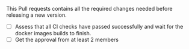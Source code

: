 This Pull requests contains all the required changes needed before releasing a new version.

- [ ] Assess that all CI checks have passed successfully and wait for the docker images builds to finish.
- [ ] Get the approval from at least 2 members
